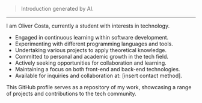 > Introduction generated by AI.

---

I am Oliver Costa, currently a student with interests in technology.

- Engaged in continuous learning within software development.
- Experimenting with different programming languages and tools.
- Undertaking various projects to apply theoretical knowledge.
- Committed to personal and academic growth in the tech field.
- Actively seeking opportunities for collaboration and learning.
- Maintaining a focus on both front-end and back-end technologies.
- Available for inquiries and collaboration at: [insert contact method].

This GitHub profile serves as a repository of my work, showcasing a range of projects and contributions to the tech community.
